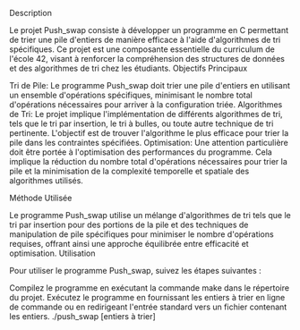 Description

Le projet Push_swap consiste à développer un programme en C permettant de trier une pile d'entiers de manière efficace à l'aide d'algorithmes de tri spécifiques. Ce projet est une composante essentielle du curriculum de l'école 42, visant à renforcer la compréhension des structures de données et des algorithmes de tri chez les étudiants.
Objectifs Principaux

Tri de Pile: Le programme Push_swap doit trier une pile d'entiers en utilisant un ensemble d'opérations spécifiques, minimisant le nombre total d'opérations nécessaires pour arriver à la configuration triée.
Algorithmes de Tri: Le projet implique l'implémentation de différents algorithmes de tri, tels que le tri par insertion, le tri à bulles, ou toute autre technique de tri pertinente. L'objectif est de trouver l'algorithme le plus efficace pour trier la pile dans les contraintes spécifiées.
Optimisation: Une attention particulière doit être portée à l'optimisation des performances du programme. Cela implique la réduction du nombre total d'opérations nécessaires pour trier la pile et la minimisation de la complexité temporelle et spatiale des algorithmes utilisés.

Méthode Utilisée

Le programme Push_swap utilise un mélange d'algorithmes de tri tels que le tri par insertion pour des portions de la pile et des techniques de manipulation de pile spécifiques pour minimiser le nombre d'opérations requises, offrant ainsi une approche équilibrée entre efficacité et optimisation.
Utilisation

Pour utiliser le programme Push_swap, suivez les étapes suivantes :

Compilez le programme en exécutant la commande make dans le répertoire du projet.
Exécutez le programme en fournissant les entiers à trier en ligne de commande ou en redirigeant l'entrée standard vers un fichier contenant les entiers.
<prev>
  ./push_swap [entiers à trier]
</prev>
